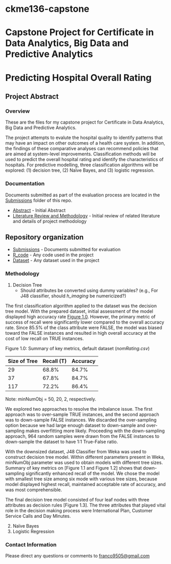 # ckme136-capstone
# Capstone Project for Certificate in Data Analytics, Big Data and Predictive Analytics
# Predicting Hospital Overall Rating

## Project Abstract

### Overview

These are the files for my capstone project for Certificate in Data Analytics, Big Data and Predictive Analytics.

The project attempts to evalute the hospital quality to identify patterns that may have an impact on other outcomes of a health care system. In addition, the findings of these comparative analyses can recommend policies that are aimed at system-level improvements. Classification methods will be used to predict the overall hospital rating and identify the characteristics of hospitals. For predictive modelling, three classification algorithms will be explored: (1) decision tree, (2) Naïve Bayes, and (3) logistic regression.

### Documentation

Documents submitted as part of the evaluation process are located in the
[Submissions](/submit/) folder of this repo.

- [Abstract](/submit/abstract.pdf) - Initial Abstract
- [Literature Review and Methodology](/submit/lit_review.pdf) -
Initial review of related literature and details of project methodology

## Repository organization

- [Submissions](/submit/) - Documents submitted for evaluation
- [R_code](/code/) - Any code used in the project
- [Dataset](/dataset/) - Any dataset used in the project

### Methodology

1. Decision Tree
   - Should attributes be converted using dummy variables? (e.g., For J48 classifier, should *h_imaging* be numericized?)

The first classification algorithm applied to the dataset was the decision tree model. With the prepared dataset, initial assessment of the model displayed high accuracy rate [Figure 1.0](/submit/fig1.png). However, the primary metric of success of recall were significantly lower compared to the overall accuracy rate. Since 85.5% of the class attribute were FALSE, the model was biased toward the FALSE instances and resulted in high overall accuracy at the cost of low recall on TRUE instances.

Figure 1.0: Summary of key metrics, default dataset (*nomRating.csv*)

| Size of Tree | Recall (T) | Accuracy |
| ------------ | ---------- | -------- |
|      29      |    68.8%   |   84.7%  |
|      37      |    67.8%   |   84.7%  |
|     117      |    72.2%   |   86.4%  |

Note: minNumObj = 50, 20, 2, respectively.

We explored two approaches to resolve the imbalance issue. The first approach was to over-sample TRUE instances, and the second approach was to down-sample FALSE instances. We discarded the over-sampling option because we had large enough dataset to down-sample and over-sampling makes overfitting more likely. Proceeding with the down-sampling approach, 964 random samples were drawn from the FALSE instances to down-sample the dataset to have 1:1 True-False ratio.

With the downsized dataset, J48 Classifier from Weka was used to construct decision tree model. Within different parameters present in Weka, minNumObj parameter was used to obtain models with different tree sizes. Summary of key metrics on [Figure 1.1 and Figure 1.2] shows that down-sampling significantly enhanced recall of the model. We chose the model with smallest tree size among six mode with various tree sizes, because model displayed highest recall, maintained acceptable rate of accuracy, and was most comprehensible.

The final decision tree model consisted of four leaf nodes with three attributes as decision rules [Figure 1.3]. The three attributes that played vital role in the decision making process were International Plan, Customer Service Calls and Day Minutes.

2. Naïve Bayes
3. Logistic Regression
### Contact Information

Please direct any questions or comments to franco9505@gmail.com
